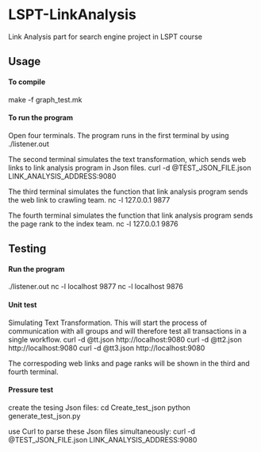 # LSPT-LinkAnalysis
Link Analysis part for search engine project in LSPT course

## Usage

#### To compile
make -f graph_test.mk
#### To run the program
Open four terminals. The program runs in the first terminal by using 
./listener.out

The second terminal simulates the text transformation, which sends web links to link analysis program in Json files. 
curl -d @TEST_JSON_FILE.json LINK_ANALYSIS_ADDRESS:9080

The third terminal simulates the function that link analysis program sends the web link to crawling team. 
nc -l 127.0.0.1 9877

The fourth terminal simulates the function that link analysis program sends the page rank to the index team. 
nc -l 127.0.0.1 9876

## Testing

#### Run the program
./listener.out
nc -l  localhost 9877
nc -l  localhost 9876

#### Unit test

Simulating Text Transformation. This will start the process of communication with all groups and will therefore test all transactions in a single workflow.
curl -d @tt.json http://localhost:9080
curl -d @tt2.json http://localhost:9080
curl -d @tt3.json http://localhost:9080

The correspoding web links and page ranks will be shown in the third and fourth terminal.

#### Pressure test

create the tesing Json files:
cd Create_test_json
python generate_test_json.py 

use Curl to parse these Json files simultaneously:
curl -d @TEST_JSON_FILE.json LINK_ANALYSIS_ADDRESS:9080

